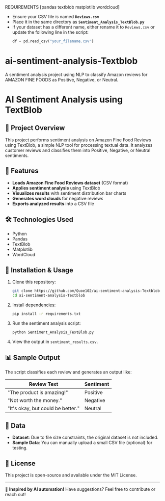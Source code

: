REQUIREMENTS
[pandas
textblob
matplotlib
wordcloud]

- Ensure your CSV file is named **`Reviews.csv`**  
- Place it in the same directory as **`Sentiment_Analysis_TextBlob.py`**  
- If your dataset has a different name, either rename it to `Reviews.csv` or update the following line in the script:  
  ```python
  df = pd.read_csv("your_filename.csv")

# ai-sentiment-analysis-Textblob
A sentiment analysis project using NLP to classify Amazon reviews for AMAZON FINE FOODS as Positive, Negative, or Neutral.

# AI Sentiment Analysis using TextBlob

## 📌 Project Overview
This project performs sentiment analysis on Amazon Fine Food Reviews using TextBlob, a simple NLP tool for processing textual data. It analyzes customer reviews and classifies them into Positive, Negative, or Neutral sentiments. 

## 🚀 Features
- **Loads Amazon Fine Food Reviews dataset** (CSV format)
- **Applies sentiment analysis** using TextBlob
- **Visualizes results** with sentiment distribution bar charts
- **Generates word clouds** for negative reviews
- **Exports analyzed results** into a CSV file

## 🛠️ Technologies Used
- Python
- Pandas
- TextBlob
- Matplotlib
- WordCloud

## 🔧 Installation & Usage
1. Clone this repository:
   ```bash
   git clone https://github.com/Quoe102/ai-sentiment-analysis-Textblob.git
   cd ai-sentiment-analysis-Textblob
   ```
2. Install dependencies:
   ```bash
   pip install -r requirements.txt
   ```
3. Run the sentiment analysis script:
   ```bash
   python Sentiment_Analysis_TextBlob.py
   ```
4. View the output in `sentiment_results.csv`.

## 📊 Sample Output
The script classifies each review and generates an output like:

| Review Text | Sentiment |
|-------------|-----------|
| "The product is amazing!" | Positive |
| "Not worth the money." | Negative |
| "It's okay, but could be better." | Neutral |

## 📂 Data
- **Dataset**: Due to file size constraints, the original dataset is not included.
- **Sample Data**: You can manually upload a small CSV file (optional) for testing.

## 📜 License
This project is open-source and available under the MIT License.

---

🚀 **Inspired by AI automation!** Have suggestions? Feel free to contribute or reach out!
